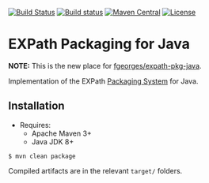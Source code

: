[![Build Status](https://travis-ci.com/expath/expath-pkg-java.png?branch=master)](https://travis-ci.com/expath/expath-pkg-java)
[![Build status](https://ci.appveyor.com/api/projects/status/jb816i3e4fh8wob3/branch/master?svg=true)](https://ci.appveyor.com/project/AdamRetter/expath-pkg-java/branch/master)
[![Maven Central](https://img.shields.io/maven-central/v/org.expath.packaging/pkg.svg?label=Maven%20Central)](https://search.maven.org/search?q=g:%22org.expath.packaging%22%20AND%20a:%22pkg%22)
[![License](https://img.shields.io/badge/license-MPL%201.0-blue.svg)](https://opensource.org/licenses/MPL-1.0)

# EXPath Packaging for Java

**NOTE:** This is the new place for [fgeorges/expath-pkg-java](https://github.com/fgeorges/expath-pkg-java).

Implementation of the EXPath [Packaging System](http://expath.org/modules/pkg/) for Java.

## Installation

* Requires:
    * Apache Maven 3+
    * Java JDK 8+

```
$ mvn clean package
```

Compiled artifacts are in the relevant `target/` folders.
